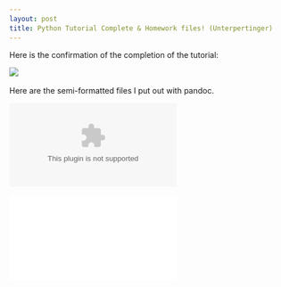 ```yaml
---
layout: post
title: Python Tutorial Complete & Homework files! (Unterpertinger)
---
```


Here is the confirmation of the completion of the tutorial:

![](../img/Unterpertinger/Unterpertinger-PythonTutorial.png)


Here are the semi-formatted files I put out with pandoc.

![](../img/Unterpertinger/McCarty_Unterpertinger.docx)

![](../img/Unterpertinger/McCarty_Unterpertinger.pdf)
